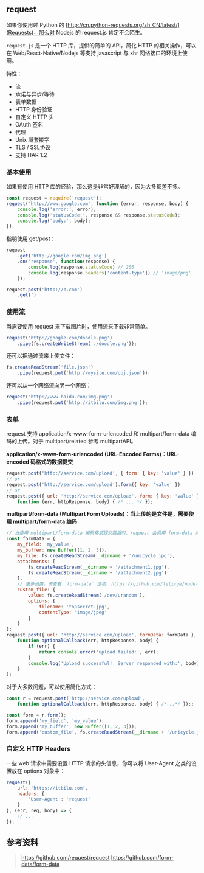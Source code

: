 

## request
如果你使用过 Python 的 [http://cn.python-requests.org/zh_CN/latest/](Requests)，那么对 Nodejs 的 request.js 肯定不会陌生。

`request.js` 是一个 HTTP 库，提供的简单的 API，简化 HTTP 的相关操作，可以在 Web/React-Native/Nodejs  等支持 javascript 与 xhr 网络接口的环境上使用。

特性：
- 流
- 承诺与异步/等待
- 表单数据
- HTTP 身份验证
- 自定义 HTTP 头
- OAuth 签名
- 代理
- Unix 域套接字
- TLS / SSL协议
- 支持 HAR 1.2


### 基本使用
如果有使用 HTTP 库的经验，那么这是非常好理解的，因为大多都差不多。

```js
const request = require('request');
request('http://www.google.com', function (error, response, body) {
    console.log('error:', error);
    console.log('statusCode:', response && response.statusCode);
    console.log('body:', body);
});
```

指明使用 get/post：

```js
request
    .get('http://google.com/img.png')
    .on('response', function(response) {
        console.log(response.statusCode) // 200
        console.log(response.headers['content-type']) // 'image/png'
    });

request.post('http://b.com')
    .get(')

```

### 使用流
当需要使用 request 来下载图片时，使用流来下载非常简单。

```js
request('http://google.com/doodle.png')
    .pipe(fs.createWriteStream('./doodle.png'));
```

还可以把通过流来上传文件：

```js
fs.createReadStream('file.json')
    .pipe(request.put('http://mysite.com/obj.json'));
```

还可以从一个网络流向另一个网络：

```js
request('http://www.baidu.com/img.png')
    .pipe(request.put('http://itbilu.com/img.png'));
```

### 表单
request 支持 application/x-www-form-urlencoded 和 multipart/form-data 编码的上传。对于 multipart/related 参考 multipartAPI。

**application/x-www-form-urlencoded (URL-Encoded Forms)：URL-encoded 码格式的数据提交**

```js
request.post('http://service.com/upload', { form: { key: 'value' } })
// or
request.post('http://service.com/upload').form({ key: 'value' })
// or
request.post({ url: 'http://service.com/upload', form: { key: 'value' } },
    function (err, httpResponse, body) { /* ... */ });
```

**multipart/form-data (Multipart Form Uploads)：当上传的是文件是，需要使用 multipart/form-data 编码**

```js
// 当使用 multipart/form-data 编码格式提交数据时，request 会调用 form-data 库对数据进行处理
const formData = {
    my_field: 'my_value',
    my_buffer: new Buffer([1, 2, 3]),
    my_file: fs.createReadStream(__dirname + '/unicycle.jpg'),
    attachments: [
        fs.createReadStream(__dirname + '/attachment1.jpg'),
        fs.createReadStream(__dirname + '/attachment2.jpg')
    ],
    // 更多设置，请查看 `form-data` 选项: https://github.com/felixge/node-form-data
    custom_file: {
        value: fs.createReadStream('/dev/urandom'),
        options: {
            filename: 'topsecret.jpg',
            contentType: 'image/jpeg'
        }
    }
};
request.post({ url: 'http://service.com/upload', formData: formData },
    function optionalCallback(err, httpResponse, body) {
        if (err) {
            return console.error('upload failed:', err);
        }
        console.log('Upload successful!  Server responded with:', body);
    }
);
```

对于大多数问题，可以使用简化方式：

```js
const r = request.post('http://service.com/upload',
    function optionalCallback(err, httpResponse, body) { /*...*/ });;

const form = r.form();
form.append('my_field', 'my_value');
form.append('my_buffer', new Buffer([1, 2, 3]));
form.append('custom_file', fs.createReadStream(__dirname + '/unicycle.jpg'), {filename: 'unicycle.jpg'});
```

### 自定义 HTTP Headers
一些 web 请求中需要设置 HTTP 请求的头信息，你可以将 User-Agent 之类的设置放在 options 对象中：

```js
request({
    url: 'https://itbilu.com',
    headers: {
        'User-Agent': 'request'
    }
}, (err, req, body) => {
    // ...
});
```

## 参考资料
> https://github.com/request/request
> https://github.com/form-data/form-data